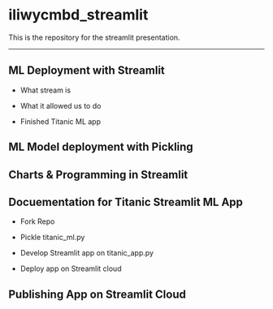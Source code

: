 # iliwycmbd_streamlit
This is the repository for the streamlit presentation.

***

## ML Deployment with Streamlit

- What stream is

- What it allowed us to do


- Finished Titanic ML app 

## ML Model deployment with Pickling 

## Charts & Programming in Streamlit

## Docuementation for Titanic Streamlit ML App

- Fork Repo

- Pickle titanic_ml.py 

- Develop Streamlit app on titanic_app.py 

- Deploy app on Streamlit cloud

## Publishing App on Streamlit Cloud
